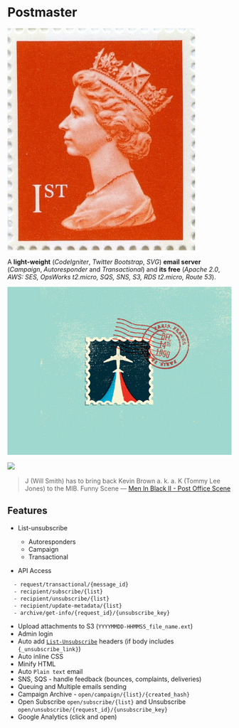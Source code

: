 

# Postmaster

![](./images/cheap-1st-class-76p-definitive-stamp-with-l-s-gum.-[3]-1413-p.jpg)

A **light-weight** (*CodeIgniter*, *Twitter Bootstrap*, *SVG*) **email server** (*Campaign*, *Autoresponder* and *Transactional*) and **its free** (*Apache 2.0*, *AWS: SES, OpsWorks t2.micro, SQS, SNS, S3, RDS t2.micro, Route 53*).  

![](./images/paris_france.jpg)


[![](images/Fi5YIvH.gif)](//imgur.com/Fi5YIvH)

<blockquote class="imgur-embed-pub" lang="en" data-id="Fi5YIvH">J (Will Smith) has to bring back Kevin Brown a. k. a. K (Tommy Lee Jones) to the MIB. Funny Scene &mdash; <a href="https://www.youtube.com/watch?v=4HgUh5bOgbM&t=3m15s">Men In Black II - Post Office Scene</a></blockquote>

## Features

- List-unsubscribe
  - Autoresponders
  - Campaign
  - Transactional

- API Access

```
  - request/transactional/{message_id}
  - recipient/subscribe/{list}
  - recipient/unsubscribe/{list}
  - recipient/update-metadata/{list}
  - archive/get-info/{request_id}/{unsubscribe_key}
```

- Upload attachments to S3 (`YYYYMMDD-HHMMSS_file_name.ext`)
- Admin login
- Auto add [`List-Unsubscribe`](http://www.list-unsubscribe.com/) headers (if body includes `{_unsubscribe_link}`)
- Auto inline CSS
- Minify HTML
- Auto `Plain text` email
- SNS, SQS - handle feedback (bounces, complaints, deliveries)
- Queuing and Multiple emails sending
- Campaign Archive - `open/campaign/{list}/{created_hash}`
- Open Subscribe `open/subscribe/{list}` and Unsubscribe `open/unsubscribe/{request_id}/{unsubscribe_key}`
- Google Analytics (click and open)
